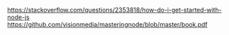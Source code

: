 https://stackoverflow.com/questions/2353818/how-do-i-get-started-with-node-js
https://github.com/visionmedia/masteringnode/blob/master/book.pdf
